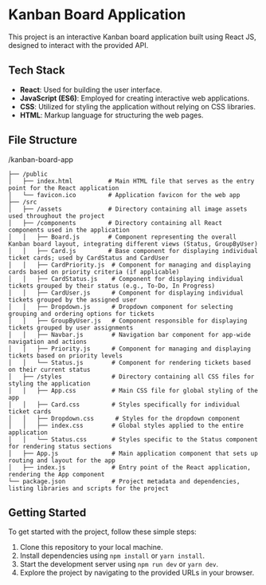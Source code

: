 # Kanban Board Application

This project is an interactive Kanban board application built using React JS, designed to interact with the provided API.

## Tech Stack

- **React**: Used for building the user interface.
- **JavaScript (ES6)**: Employed for creating interactive web applications.
- **CSS**: Utilized for styling the application without relying on CSS libraries.
- **HTML**: Markup language for structuring the web pages.


## File Structure

/kanban-board-app 
```
├── /public 
│   ├── index.html          # Main HTML file that serves as the entry point for the React application
│   └── favicon.ico         # Application favicon for the web app
├── /src 
│   ├── /assets             # Directory containing all image assets used throughout the project
│   ├── /components         # Directory containing all React components used in the application
│   │   ├── Board.js        # Component representing the overall Kanban board layout, integrating different views (Status, GroupByUser)
│   │   ├── Card.js         # Base component for displaying individual ticket cards; used by CardStatus and CardUser
│   │   ├── CardPriority.js  # Component for managing and displaying cards based on priority criteria (if applicable)
│   │   ├── CardStatus.js    # Component for displaying individual tickets grouped by their status (e.g., To-Do, In Progress)
│   │   ├── CardUser.js      # Component for displaying individual tickets grouped by the assigned user
│   │   ├── Dropdown.js      # Dropdown component for selecting grouping and ordering options for tickets
│   │   ├── GroupByUser.js   # Component responsible for displaying tickets grouped by user assignments
│   │   ├── Navbar.js        # Navigation bar component for app-wide navigation and actions
│   │   ├── Priority.js      # Component for managing and displaying tickets based on priority levels
│   │   └── Status.js        # Component for rendering tickets based on their current status
│   ├── /styles              # Directory containing all CSS files for styling the application
│   │   ├── App.css          # Main CSS file for global styling of the app
│   │   ├── Card.css         # Styles specifically for individual ticket cards
│   │   ├── Dropdown.css      # Styles for the dropdown component
│   │   ├── index.css        # Global styles applied to the entire application
│   │   └── Status.css       # Styles specific to the Status component for rendering status sections
│   ├── App.js               # Main application component that sets up routing and layout for the app
│   ├── index.js             # Entry point of the React application, rendering the App component
└── package.json             # Project metadata and dependencies, listing libraries and scripts for the project
```

## Getting Started

To get started with the project, follow these simple steps:

1. Clone this repository to your local machine.
2. Install dependencies using `npm install` or `yarn install`.
3. Start the development server using `npm run dev` or `yarn dev`.
4. Explore the project by navigating to the provided URLs in your browser.
